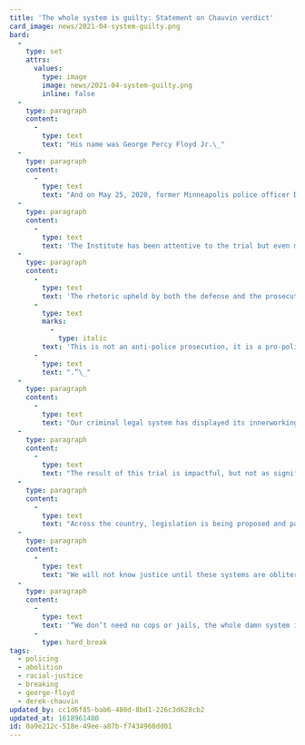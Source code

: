 ```yaml
---
title: 'The whole system is guilty: Statement on Chauvin verdict'
card_image: news/2021-04-system-guilty.png
bard:
  -
    type: set
    attrs:
      values:
        type: image
        image: news/2021-04-system-guilty.png
        inline: false
  -
    type: paragraph
    content:
      -
        type: text
        text: "His name was George Percy Floyd Jr.\_"
  -
    type: paragraph
    content:
      -
        type: text
        text: "And on May 25, 2020, former Minneapolis police officer Derek Chauvin became the next cop in a long legacy of killings, murders, and disregard for the lives of Black and Brown people when he murdered George Floyd.\_"
  -
    type: paragraph
    content:
      -
        type: text
        text: 'The Institute has been attentive to the trial but even more so to resistance efforts taking place and inspired by impacted communities in Minnesota. We have long understood that taking this killer cop to court would not offer true justice. This verdict still means that systems of policing and imprisonment will be generally unscrutinized by the courts, police departments, or government agencies.'
  -
    type: paragraph
    content:
      -
        type: text
        text: 'The rhetoric upheld by both the defense and the prosecution is that police are a necessary staple in our communities and a noble profession. The arguments made were not about the inherent violence of policing, but whether this individual officer was within or beyond what is deemed acceptable use of force per policing protocol. In fact, in the closing remarks the State said “'
      -
        type: text
        marks:
          -
            type: italic
        text: 'This is not an anti-police prosecution, it is a pro-police prosecution'
      -
        type: text
        text: ".”\_"
  -
    type: paragraph
    content:
      -
        type: text
        text: "Our criminal legal system has displayed its innerworkings, its mess, its inefficiency on a national scale throughout the trial proceedings. From the obscure jury selection tactics to the stigmatization of people who use drugs all the way to this final verdict—millions have watched and questioned the effectiveness of this process. We couldn’t even get through this trial without witnessing additional murders at the hands of police. Since the trial began, 64 people have been killed by police officers, including Daunte Wright in Brooklyn Center, MN– impacting an already grieving community. We will also have to endure the limitations of these systems again in August during the trials of the other officers involved in George Floyd’s murder.\_"
  -
    type: paragraph
    content:
      -
        type: text
        text: "The result of this trial is impactful, but not as significant as the ongoing work being orchestrated by those who already know that policing and punishment do not offer us safety. An abolitionist future is made possible because we are already living in an abolitionist present. We don’t need empty promises proffered through legislation that only serve to beef up police power. We don’t need city streets painted over with proclamations of Black Lives Matter to pacify the public while protesters are getting brutalized on the same block.\_"
  -
    type: paragraph
    content:
      -
        type: text
        text: "Across the country, legislation is being proposed and passed that restricts the lives of trans, nonbinary, and intersex people by restricting youth participation in sports, inhibiting access to affirming health care, and violating the bodily agency of trans, nonbinary, and intersex children. Codifying transphobia is deeply interconnected with systems of policing and imprisonment—we are targeted and criminalized for our difference, for our expression, for our existence. Gender justice is criminal justice is racial justice.\_"
  -
    type: paragraph
    content:
      -
        type: text
        text: "We will not know justice until these systems are obliterated. We are grieving, we are hurting, but we are fighting. While the prosecution wasn’t condemning the institution of police, we are—and our work will continue to be principled and attuned to the vision of justice that refuses to let this manifestation of violence exist.\_"
  -
    type: paragraph
    content:
      -
        type: text
        text: '“We don’t need no cops or jails, the whole damn system is guilty as hell.”'
      -
        type: hard_break
tags:
  - policing
  - abolition
  - racial-justice
  - breaking
  - george-floyd
  - derek-chauvin
updated_by: cc1d6f85-bab6-480d-8bd1-226c3d628cb2
updated_at: 1618961480
id: 0a9e212c-518e-49ee-a87b-f7434960dd01
---
```

